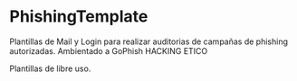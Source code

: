 # PhishingTemplate
Plantillas de Mail y Login para realizar auditorias de campañas de phishing autorizadas. Ambientado a GoPhish
HACKING ETICO

Plantillas de libre uso.
